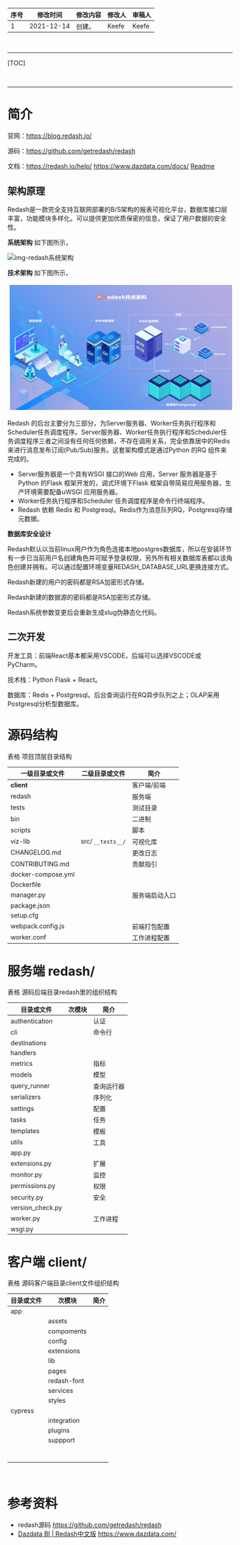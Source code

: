 | 序号 | 修改时间   | 修改内容 | 修改人 | 审稿人 |
| ---- | ---------- | -------- | ------ | ------ |
| 1    | 2021-12-14 | 创建。   | Keefe  | Keefe  |









<br>

---



[TOC]



<br>

---

# 简介

官网：https://blog.redash.io/

源码：https://github.com/getredash/redash

文档：https://redash.io/help/   https://www.dazdata.com/docs/    [Readme](https://github.com/getredash/redash#readme)



## 架构原理

Redash是一款完全支持互联网部署的B/S架构的报表可视化平台，数据库接口层丰富，功能模块多样化。可以提供更加优质保密的信息，保证了用户数据的安全性。

**系统架构**   如下图所示，

![img-redash系统架构](https://www.dazdata.com/docs/assets/jg.jpg)



**技术架构**  如下图所示，

![image-redash技术架构](../../media/ai/dv_redash_001.png)

Redash 的后台主要分为三部分，为Server服务器、Worker任务执行程序和Scheduler任务调度程序。Server服务器、Worker任务执行程序和Scheduler任务调度程序三者之间没有任何任何依赖，不存在调用关系，完全依靠居中的Redis 来进行消息发布订阅(Pub/Sub)服务。这套架构模式是通过Python 的RQ 组件来完成的。

* Server服务器是一个具有WSGI 接口的Web 应用，Server 服务器是基于Python 的Flask 框架开发的，调式环境下Flask 框架自带简易应用服务器，生产环境需要配备uWSGI 应用服务器。
* Worker任务执行程序和Scheduler 任务调度程序是命令行终端程序。
* Redash 依赖 Redis 和 Postgresql。Redis作为消息队列RQ，Postgresql存储元数据。



**数据库安全设计**

Redash默认以当前linux用户作为角色连接本地postgres数据库，所以在安装环节有一步已当前用户名创建角色并可赋予登录权限，另外所有相关数据库表都以该角色创建并拥有。可以通过配置环境变量REDASH_DATABASE_URL更换连接方式。

Redash新建的用户的密码都是RSA加密形式存储。

Redash新建的数据源的密码都是RSA加密形式存储。

Redash系统参数变更后会重新生成slug伪静态化代码。



## 二次开发

开发工具：前端React基本都采用VSCODE，后端可以选择VSCODE或PyCharm。

技术栈：Python Flask + React。

数据库：Redis + Postgresql。后台查询运行在RQ异步队列之上；OLAP采用Postgresql分析型数据库。





# 源码结构

表格  项目顶层目录结构

| 一级目录或文件     | 二级目录或文件    | 简介           |
| ------------------ | ----------------- | -------------- |
| **client**         |                   | 客户端/前端    |
| redash             |                   | 服务端         |
| tests              |                   | 测试目录       |
| bin                |                   | 二进制         |
| scripts            |                   | 脚本           |
| viz-lib            | src/ `__tests__/` | 可视化库       |
| CHANGELOG.md       |                   | 更改日志       |
| CONTRIBUTING.md    |                   | 贡献指引       |
| docker-compose.yml |                   |                |
| Dockerfile         |                   |                |
| manager.py         |                   | 服务端启动入口 |
| package.json       |                   |                |
| setup.cfg          |                   |                |
| webpack.config.js  |                   | 前端打包配置   |
| worker.conf        |                   | 工作进程配置   |



# 服务端 redash/

表格  源码后端目录redash里的组织结构

| 目录或文件       | 次模块 | 简介       |
| ---------------- | ------ | ---------- |
| authentication   |        | 认证       |
| cli              |        | 命令行     |
| destinations     |        |            |
| handlers         |        |            |
| metrics          |        | 指标       |
| models           |        | 模型       |
| query_runner     |        | 查询运行器 |
| serializers      |        | 序列化     |
| settings         |        | 配置       |
| tasks            |        | 任务       |
| templates        |        | 模板       |
| utils            |        | 工具       |
| app.py           |        |            |
| extensions.py    |        | 扩展       |
| monitor.py       |        | 监控       |
| permissions.py   |        | 权限       |
| security.py      |        | 安全       |
| version_check.py |        |            |
| worker.py        |        | 工作进程   |
| wsgi.py          |        |            |



# 客户端 client/

表格  源码客户端目录client文件组织结构

| 目录或文件 | 次模块      | 简介 |
| ---------- | ----------- | ---- |
| app        |             |      |
|            | assets      |      |
|            | compoments  |      |
|            | config      |      |
|            | extensions  |      |
|            | lib         |      |
|            | pages       |      |
|            | redash-font |      |
|            | services    |      |
|            | styles      |      |
| cypress    |             |      |
|            | integration |      |
|            | plugins     |      |
|            | suppport    |      |
|            |             |      |
|            |             |      |
|            |             |      |
|            |             |      |
|            |             |      |
|            |             |      |
|            |             |      |



<br>

# 参考资料

* redash源码  https://github.com/getredash/redash
* [Dazdata BI | Redash中文版](https://www.dazdata.com/)   https://www.dazdata.com/

